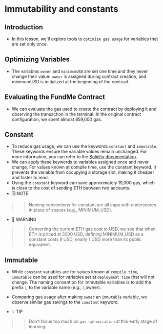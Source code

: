 # Immutability and constants

## Introduction
- In this lesson, we'll explore tools to `optimize gas usage` for variables that are set only once.

## Optimizing Variables
- The variables `owner` and `minimumUSD` are set one time and they never change their value: `owner` is assigned during contract creation, and minimumUSD is initialized at the beginning of the contract.

## Evaluating the FundMe Contract
- We can evaluate the gas used to create the contract by deploying it and observing the transaction in the terminal. In the original contract configuration, we spent almost 859,000 gas.

## Constant
- To reduce gas usage, we can use the keywords `constant` and `immutable`. These keywords ensure the variable values remain unchanged. For more information, you can refer to the [Solidity documentation](https://docs.soliditylang.org/en/v0.8.26/).
- We can apply these keywords to variables assigned once and never change. For values known at compile time, use the constant keyword. It prevents the variable from occupying a storage slot, making it cheaper and faster to read.
- Using the `constant` keyword can save approximately 19,000 gas, which is close to the cost of sending ETH between two accounts.
- 🗒️ NOTE

>> Naming conventions for constant are all caps with underscores in place of spaces (e.g., MINIMUM_USD).

- 🚧 WARNING

>> Converting the current ETH gas cost to USD, we see that when ETH is priced at 3000 USD, defining MINIMUM_USD as a constant costs 9 USD, nearly 1 USD more than its public equivalent.

## Immutable
- While `constant` variables are for values known at `compile time`, `immutable` can be used for variables set at `deployment time` that will not change. The naming convention for immutable variables is to add the prefix i_ to the variable name (e.g., i_owner).
- Comparing gas usage after making `owner` an `immutable` variable, we observe similar gas savings to the `constant` keyword.

- 💡 TIP

>> Don't focus too much on `gas optimization` at this early stage of learning.
